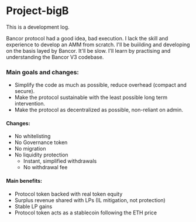 # Project-bigB
This is a development log.

Bancor protocol had a good idea, bad execution. I lack the skill and experience to develop an AMM from scratch. I'll be buiilding and developing on the basis layed by Bancor.
It'll be slow. I'll learn by practising and understanding the Bancor V3 codebase.

### Main goals and changes:
- Simplify the code as much as possible, reduce overhead (compact and secure).
- Make the protocol sustainable with the least possible long term intervention.
- Make the protocol as decentralized as possible, non-reliant on admin.

#### Changes:
- No whitelisting
- No Governance token
- No migration
- No liquidity protection
    - Instant, simplified withdrawals
    - No withdrawal fee

#### Main benefits:
- Protocol token backed with real token equity
- Surplus revenue shared with LPs (IL mitigation, not protection)
- Stable LP gains
- Protocol token acts as a stablecoin following the ETH price

